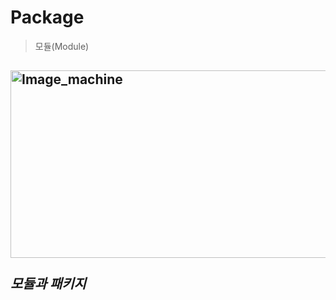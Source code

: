 Package
=============
> 모듈(Module)  

<img src="https://user-images.githubusercontent.com/66001539/120498056-e5867780-c3f9-11eb-9dd8-9660b0d3f083.png" width="600px" height="300px" title="px(픽셀) 크기 설정" alt="Image_machine"></img><br/>  
*모듈과 패키지*
-------------  
>   
